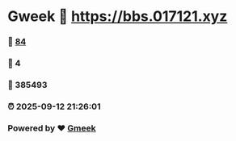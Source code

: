 # Gweek :link: https://bbs.017121.xyz 
### :page_facing_up: [84](https://bbs.017121.xyz/tag.html) 
### :speech_balloon: 4 
### :hibiscus: 385493 
### :alarm_clock: 2025-09-12 21:26:01 
### Powered by :heart: [Gmeek](https://github.com/Meekdai/Gmeek)
